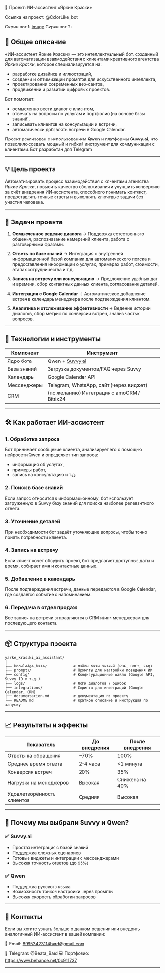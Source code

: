  🧠 Проект: ИИ-ассистент «Яркие Краски»

Ссылка на проект: @ColorLike_bot

Скриншот 1: [image](https://github.com/user-attachments/assets/3e6bb428-6d18-44fd-a6d0-b8218eb79a35)
Скриншот 2:  



## 📌 Общее описание
«ИИ-ассистент Яркие Краски» — это интеллектуальный бот, созданный для автоматизации взаимодействия с клиентами креативного агентства *Яркие Краски*, которое специализируется на:
- разработке дизайнов и иллюстраций,
- создании и оптимизации промптов для искусственного интеллекта,
- проектировании современных веб-сайтов,
- продвижении и развитии цифровых проектов.

Бот помогает:
- осмысленно вести диалог с клиентом,
- отвечать на вопросы по услугам и портфолио (на основе базы знаний),
- записывать клиентов на консультации и встречи,
- автоматически добавлять встречи в Google Calendar.

Проект реализован с использованием **Qwen** и платформы **Suvvy.ai**, что позволило создать мощный и гибкий инструмент для коммуникации с клиентами. Бот разработан для Telegram 

---

## 💡 Цель проекта
Автоматизировать процесс взаимодействия с клиентами агентства *Яркие Краски*, повысить качество обслуживания и улучшить конверсию за счёт внедрения ИИ-ассистента, способного понимать контекст, предоставлять точные ответы и выполнять ключевые задачи без участия человека.

---

## 🎯 Задачи проекта

1. **Осмысленное ведение диалога**
   → Поддержка естественного общения, распознавание намерений клиента, работа с разговорными фразами.

2. **Ответы по базе знаний**
   → Интеграция с внутренней информационной базой компании для автоматического поиска и предоставления информации о услугах, примерах работ, стоимости, этапах сотрудничества и т.д.

3. **Запись на встречу или консультацию**
   → Предложение удобных дат и времени, сбор контактных данных клиента, согласование деталей.

4. **Интеграция с Google Calendar**
   → Автоматическое добавление встреч в календарь менеджера после подтверждения клиентом.

5. **Аналитика и отслеживание эффективности**
   → Ведение истории диалогов, сбор метрик по конверсии встреч, анализ частых вопросов.

---

## 🔧 Технологии и инструменты

| Компонент | Инструмент |
|----------|------------|
| Ядро бота | Qwen + [Suvvy.ai](https://suvvy.ai/) |
| База знаний | Загрузка документов/FAQ через Suvvy |
| Календарь | Google Calendar API |
| Мессенджеры | Telegram, WhatsApp, сайт (через виджет) |
| CRM | (по желанию) Интеграция с amoCRM / Bitrix24 |

---

## 🛠️ Как работает ИИ-ассистент

### 1. **Обработка запроса**
Бот принимает сообщение клиента, анализирует его с помощью нейросети Qwen и определяет тип запроса:
- информация об услугах,
- примеры работ,
- запись на консультацию и т.д.

### 2. **Поиск в базе знаний**
Если запрос относится к информационному, бот использует загруженную в Suvvy базу знаний для поиска наиболее релевантного ответа.

### 3. **Уточнение деталей**
При необходимости бот задаёт уточняющие вопросы, чтобы точно понять потребности клиента.

### 4. **Запись на встречу**
Если клиент хочет обсудить проект, бот предлагает доступные даты и время, собирает имя и контактные данные.

### 5. **Добавление в календарь**
После подтверждения встречи, данные передаются в Google Calendar, где создаётся событие с напоминанием.

### 6. **Передача в отдел продаж**
Все записи на встречи отправляются в CRM и/или менеджерам для последующего контакта.

---

## 📦 Структура проекта

```
yarke_krasiki_ai_assistant/
│
├── knowledge_base/            # Файлы базы знаний (PDF, DOCX, FAQ)
├── prompts/                   # Промпты для настройки поведения ИИ
├── config/                    # Конфигурационные файлы (Google API, Suvvy ID и т.д.)
├── logs/                      # Логи диалогов и ошибок
├── integrations/              # Скрипты для интеграций (Google Calendar, CRM)
├── documentation.md           # Документация по проекту
└── README.md                  # Краткое описание и инструкция по запуску
```

---

## 📈 Результаты и эффекты

| Показатель | До внедрения | После внедрения |
|-----------|----------------|------------------|
| Ответы на обращения | ~70% | 100% |
| Среднее время ответа | 2–4 часа | <1 минута |
| Конверсия встреч | 20% | 35% |
| Нагрузка на менеджеров | Высокая | Снижена на 40% |
| Удовлетворённость клиентов | Средняя | Высокая |

---

## 📣 Почему мы выбрали Suvvy и Qwen?

### ✅ Suvvy.ai
- Простая интеграция с базой знаний
- Поддержка сложных сценариев
- Готовые виджеты и интеграции с мессенджерами
- Высокая точность ответов (до 95%)

### ✅ Qwen
- Поддержка русского языка
- Возможность тонкой настройки через промпты
- Высокая скорость обработки запросов

---

## 🤝 Контакты

Если вы хотите узнать больше о данном решении или внедрить аналогичный ИИ-ассистент в вашей компании:

📧 Email: 89653423114bard@gmail.com
 
📱 Telegram: @Beata_Bard
💻 Портфолио: https://www.behance.net/0c911737  


---


